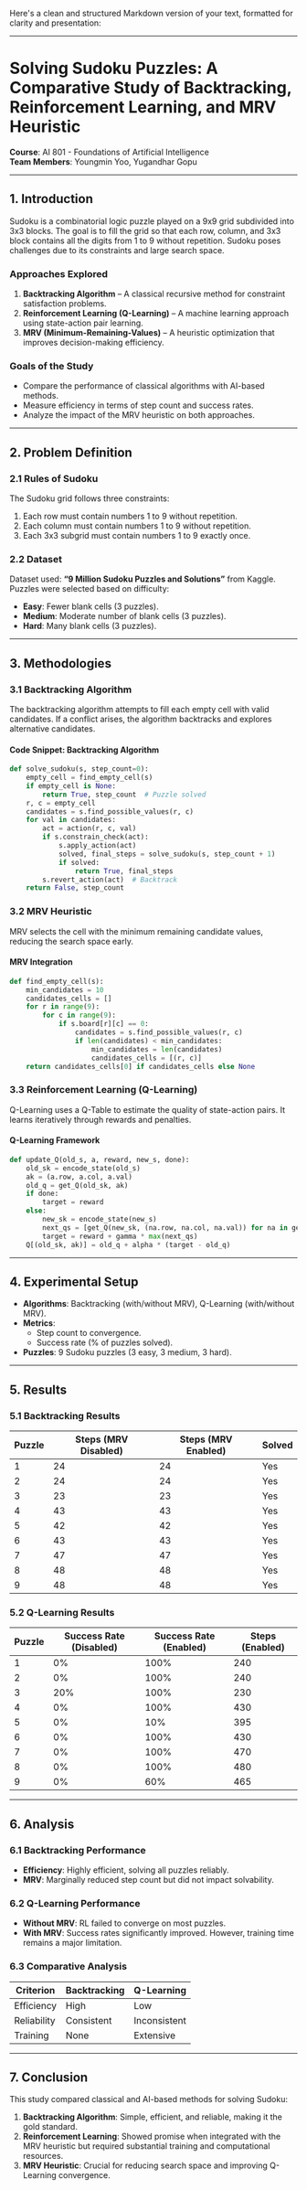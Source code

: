 Here's a clean and structured Markdown version of your text, formatted for clarity and presentation:

---

# Solving Sudoku Puzzles: A Comparative Study of Backtracking, Reinforcement Learning, and MRV Heuristic  
**Course**: AI 801 - Foundations of Artificial Intelligence  
**Team Members**: Youngmin Yoo, Yugandhar Gopu  

---

## 1. Introduction  
Sudoku is a combinatorial logic puzzle played on a 9x9 grid subdivided into 3x3 blocks. The goal is to fill the grid so that each row, column, and 3x3 block contains all the digits from 1 to 9 without repetition. Sudoku poses challenges due to its constraints and large search space.

### Approaches Explored  
1. **Backtracking Algorithm** – A classical recursive method for constraint satisfaction problems.  
2. **Reinforcement Learning (Q-Learning)** – A machine learning approach using state-action pair learning.  
3. **MRV (Minimum-Remaining-Values)** – A heuristic optimization that improves decision-making efficiency.  

### Goals of the Study  
- Compare the performance of classical algorithms with AI-based methods.  
- Measure efficiency in terms of step count and success rates.  
- Analyze the impact of the MRV heuristic on both approaches.  

---

## 2. Problem Definition  

### 2.1 Rules of Sudoku  
The Sudoku grid follows three constraints:  
1. Each row must contain numbers 1 to 9 without repetition.  
2. Each column must contain numbers 1 to 9 without repetition.  
3. Each 3x3 subgrid must contain numbers 1 to 9 exactly once.  

### 2.2 Dataset  
Dataset used: **“9 Million Sudoku Puzzles and Solutions”** from Kaggle. Puzzles were selected based on difficulty:  
- **Easy**: Fewer blank cells (3 puzzles).  
- **Medium**: Moderate number of blank cells (3 puzzles).  
- **Hard**: Many blank cells (3 puzzles).  

---

## 3. Methodologies  

### 3.1 Backtracking Algorithm  
The backtracking algorithm attempts to fill each empty cell with valid candidates. If a conflict arises, the algorithm backtracks and explores alternative candidates.  

#### Code Snippet: Backtracking Algorithm  
```python
def solve_sudoku(s, step_count=0):
    empty_cell = find_empty_cell(s)
    if empty_cell is None:
        return True, step_count  # Puzzle solved
    r, c = empty_cell
    candidates = s.find_possible_values(r, c)
    for val in candidates:
        act = action(r, c, val)
        if s.constrain_check(act):
            s.apply_action(act)
            solved, final_steps = solve_sudoku(s, step_count + 1)
            if solved:
                return True, final_steps
        s.revert_action(act)  # Backtrack
    return False, step_count
```

### 3.2 MRV Heuristic  
MRV selects the cell with the minimum remaining candidate values, reducing the search space early.  

#### MRV Integration  
```python
def find_empty_cell(s):
    min_candidates = 10
    candidates_cells = []
    for r in range(9):
        for c in range(9):
            if s.board[r][c] == 0:
                candidates = s.find_possible_values(r, c)
                if len(candidates) < min_candidates:
                    min_candidates = len(candidates)
                    candidates_cells = [(r, c)]
    return candidates_cells[0] if candidates_cells else None
```

### 3.3 Reinforcement Learning (Q-Learning)  
Q-Learning uses a Q-Table to estimate the quality of state-action pairs. It learns iteratively through rewards and penalties.  

#### Q-Learning Framework  
```python
def update_Q(old_s, a, reward, new_s, done):
    old_sk = encode_state(old_s)
    ak = (a.row, a.col, a.val)
    old_q = get_Q(old_sk, ak)
    if done:
        target = reward
    else:
        new_sk = encode_state(new_s)
        next_qs = [get_Q(new_sk, (na.row, na.col, na.val)) for na in get_possible_actions(new_s)]
        target = reward + gamma * max(next_qs)
    Q[(old_sk, ak)] = old_q + alpha * (target - old_q)
```

---

## 4. Experimental Setup  
- **Algorithms**: Backtracking (with/without MRV), Q-Learning (with/without MRV).  
- **Metrics**:  
  - Step count to convergence.  
  - Success rate (% of puzzles solved).  
- **Puzzles**: 9 Sudoku puzzles (3 easy, 3 medium, 3 hard).  

---

## 5. Results  

### 5.1 Backtracking Results  

| Puzzle | Steps (MRV Disabled) | Steps (MRV Enabled) | Solved |  
|--------|-----------------------|---------------------|--------|  
| 1      | 24                    | 24                  | Yes    |  
| 2      | 24                    | 24                  | Yes    |  
| 3      | 23                    | 23                  | Yes    |  
| 4      | 43                    | 43                  | Yes    |  
| 5      | 42                    | 42                  | Yes    |  
| 6      | 43                    | 43                  | Yes    |  
| 7      | 47                    | 47                  | Yes    |  
| 8      | 48                    | 48                  | Yes    |  
| 9      | 48                    | 48                  | Yes    |  

### 5.2 Q-Learning Results  

| Puzzle | Success Rate (Disabled) | Success Rate (Enabled) | Steps (Enabled) |  
|--------|--------------------------|-------------------------|------------------|  
| 1      | 0%                       | 100%                   | 240              |  
| 2      | 0%                       | 100%                   | 240              |  
| 3      | 20%                      | 100%                   | 230              |  
| 4      | 0%                       | 100%                   | 430              |  
| 5      | 0%                       | 10%                    | 395              |  
| 6      | 0%                       | 100%                   | 430              |  
| 7      | 0%                       | 100%                   | 470              |  
| 8      | 0%                       | 100%                   | 480              |  
| 9      | 0%                       | 60%                    | 465              |  

---

## 6. Analysis  

### 6.1 Backtracking Performance  
- **Efficiency**: Highly efficient, solving all puzzles reliably.  
- **MRV**: Marginally reduced step count but did not impact solvability.  

### 6.2 Q-Learning Performance  
- **Without MRV**: RL failed to converge on most puzzles.  
- **With MRV**: Success rates significantly improved. However, training time remains a major limitation.  

### 6.3 Comparative Analysis  

| Criterion      | Backtracking | Q-Learning       |  
|----------------|--------------|------------------|  
| Efficiency     | High         | Low              |  
| Reliability    | Consistent   | Inconsistent     |  
| Training       | None         | Extensive        |  

---

## 7. Conclusion  
This study compared classical and AI-based methods for solving Sudoku:  
1. **Backtracking Algorithm**: Simple, efficient, and reliable, making it the gold standard.  
2. **Reinforcement Learning**: Showed promise when integrated with the MRV heuristic but required substantial training and computational resources.  
3. **MRV Heuristic**: Crucial for reducing search space and improving Q-Learning convergence.  

